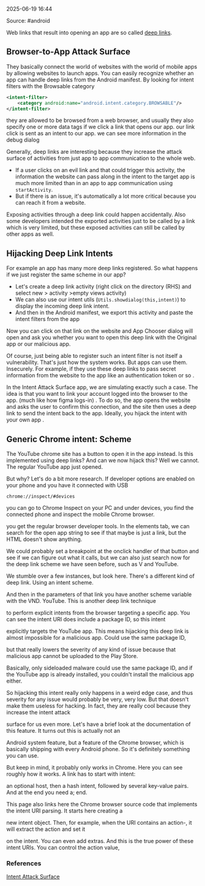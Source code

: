 
2025-06-19 16:44

Source: #android 

Web links that result into opening an app are so called [deep links](https://developer.android.com/training/app-links/deep-linking).
## Browser-to-App Attack Surface

They basically connect the world of websites with the world of mobile apps by allowing websites to launch apps.
You can easily recognize whether an app can handle deep links from the Android manifest. By looking for intent filters with the Browsable category
```xml
<intent-filter>
	<category android:name="android.intent.category.BROWSABLE"/>
</intent-filter>
```
they are allowed to be browsed from a web browser, and usually they also specify one or more data tags
if we click a link that opens our app. our link click is sent as an intent to our app. we can see more information in the debug dialog 

Generally, deep links are interesting because they increase the attack surface of activities from just app to app communication to the whole web.
- If a user clicks on an evil link and that could trigger this activity, the information the website can pass along in the intent to the target app is much more limited than in an app to app communication using `startActivity`.
- But if there is an issue, it's automatically a lot more critical because you can reach it from a website.

Exposing activities through a deep link could happen accidentally. Also some developers intended the exported activities just to be called by a link which is very limited, but these exposed activities can still be called by other apps as well.
## Hijacking Deep Link Intents
 
For example an app has many more deep links registered. So what happens if we just register the same scheme in our app?

- Let's create a deep link activity (right click on the directory (RHS) and select new > activity >empty views activity) 
- We can also use our intent utils (`Utils.showdialog(this,intent)`) to display the incoming deep link intent.
- And then in the Android manifest, we export this activity and paste the intent filters from the app 
  
Now you can click on that link on the website and App Chooser dialog will open and ask you whether you want to open this deep link with the Original app or our malicious app. 

Of course, just being able to register such an intent filter is not itself a vulnerability. That's just how the system works. But apps can use them. Insecurely. For example, if they use these deep links to pass secret information from the website to the app like an authentication token or so .

In the Intent Attack Surface app, we are simulating exactly such a case. The idea is that you want to link your account logged into the browser to the app. (much like how figma logs-in) . To do so, the app opens the website and asks the user to confirm this connection, and the site then uses a deep link to send the intent back to the app. Ideally, you hijack the intent with your own app .
## Generic Chrome intent: Scheme

The YouTube chrome site has a button to open it in the app instead. Is this implemented using deep links? And can we now hijack this? Well we cannot. The regular YouTube app just opened.

But why? Let's do a bit more research. If developer options are enabled on your phone and you have it connected with USB
```
chrome://inspect/#devices
```
you can go to Chrome Inspect on your PC and under devices, you find the connected phone and inspect the mobile Chrome browser.

you get the regular browser developer tools. In the elements tab, we can search for the open app string to see if that maybe is just a link, but the HTML doesn't show anything.

We could probably set a breakpoint at the onclick handler of that button and see if we can figure out what it calls,
but we can also just search now for the deep link scheme we have seen before, such as V and YouTube.

We stumble over a few instances, but look here. There's a different kind of deep link. Using an intent scheme.

And then in the parameters of that link you have another scheme variable with the VND. YouTube. This is another deep link technique

to perform explicit intents from the browser targeting a specific app. You can see the intent URI does include a package ID, so this intent

explicitly targets the YouTube app. This means hijacking this deep link is almost impossible for a malicious app. Could use the same package ID,

but that really lowers the severity of any kind of issue because that malicious app cannot be uploaded to the Play Store.

Basically, only sideloaded malware could use the same package ID, and if the YouTube app is already installed, you couldn't install the malicious app either.

So hijacking this intent really only happens in a weird edge case, and thus severity for any issue would probably be very, very low. But that doesn't make them useless for hacking. In fact, they are really cool because they increase the intent attack

surface for us even more. Let's have a brief look at the documentation of this feature. It turns out this is actually not an

Android system feature, but a feature of the Chrome browser, which is basically shipping with every Android phone. So it's definitely something you can use.

But keep in mind, it probably only works in Chrome. Here you can see roughly how it works. A link has to start with intent:

an optional host, then a hash intent, followed by several key-value pairs. And at the end you need a; end.

This page also links here the Chrome browser source code that implements the intent URI parsing. It starts here creating a

new intent object. Then, for example, when the URI contains an action-, it will extract the action and set it

on the intent. You can even add extras. And this is the true power of these intent URIs. You can control the action value,

### References
[Intent Attack Surface](https://app.hextree.io/courses/intent-threat-surface/android-deep-links)